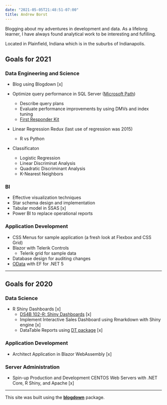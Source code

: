 ```yaml
---
date: "2021-05-05T21:48:51-07:00"
title: Andrew Borst
---
```


Blogging about my adventures in development and data. As a lifelong learner, I have always found analytical work to be interesting and fufilling. 

Located in Plainfield, Indiana which is in the suburbs of Indianapolis. 

## Goals for 2021
### Data Engineering and Science
* Blog using Blogdown [x]
* Optimize query performance in SQL Server ([Microsoft Path](https://docs.microsoft.com/en-us/learn/paths/optimize-query-performance-sql-server/)) 
  + Describe query plans
  + Evaluate performance improvements by using DMVs and index tuning 
  + [First Responder Kit](https://github.com/BrentOzarULTD/SQL-Server-First-Responder-Kit)
  
* Linear Regression Redux (last use of regression was 2015)
  + R vs Python 
* Classificaton 
  + Logistic Regression
  + Linear Discriminat Analysis
  + Quadratic Discriminant Analysis
  + K-Nearest Neighbors

### BI 
* Effective visualization techniques
* Star schema design and implementation 
* Tabular model in SSAS [x]
* Power BI to replace operational reports

### Application Development
* CSS Menus for sample application (a fresh look at Flexbox and CSS Grid)
* Blazor with Telerik Controls
  + Telerik grid for sample data
* Database design for auditing changes
* [OData](https://devblogs.microsoft.com/odata/asp-net-odata-8-0-preview-for-net-5/) with EF for .NET 5 
  
***

## Goals for 2020
  ### Data Science
  * R Shiny Dashboards [x]
    + [DS4B 102-R: Shiny Dashboards](https://university.business-science.io/p/ds4b-102-r-shiny-web-application-business-level-1) [x]
    + Implement Interactive Sales Dashboard using Rmarkdown with Shiny engine [x]
    + DataTable Reports using [DT package](https://rstudio.github.io/DT/) [x]

  ### Application Development
  * Architect Application in Blazor WebAssembly [x]
  
  ### Server Administration
  *  Spin-up Production and Development CENTOS Web Servers with .NET Core, R Shiny, and Apache [x]



*** 

This site was built using the [**blogdown**](https://github.com/rstudio/blogdown) package. 
